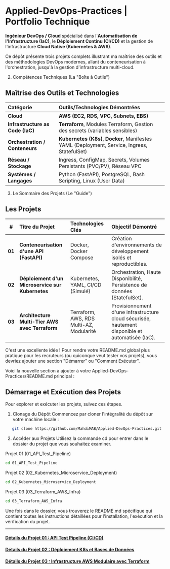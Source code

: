 #  Applied-DevOps-Practices | Portfolio Technique

**Ingénieur DevOps / Cloud** spécialisé dans l'**Automatisation de l'Infrastructure (IaC)**, le **Déploiement Continu (CI/CD)** et la gestion de l'infrastructure **Cloud Native (Kubernetes & AWS)**.

Ce dépôt présente trois projets complets illustrant ma maîtrise des outils et des méthodologies DevOps modernes, allant du conteneurisation à l'orchestration, jusqu'à la gestion d'infrastructure multi-cloud.

2.  Compétences Techniques (La "Boîte à Outils")

##  Maîtrise des Outils et Technologies

| Catégorie | Outils/Technologies Démontrées |
| :--- | :--- |
| **Cloud** | **AWS (EC2, RDS, VPC, Subnets, EBS)** |
| **Infrastructure as Code (IaC)** | **Terraform**, Modules Terraform, Gestion des secrets (variables sensibles) |
| **Orchestration / Conteneurs** | **Kubernetes (K8s)**, **Docker**, Manifestes YAML (Deployment, Service, Ingress, StatefulSet) |
| **Réseau / Stockage** | Ingress, ConfigMap, Secrets, Volumes Persistants (PVC/PV), Réseau VPC |
| **Systèmes / Langages** | Python (FastAPI), PostgreSQL, Bash Scripting, Linux (User Data) |


3.  Le Sommaire des Projets (Le "Guide")

##  Les Projets

| # | Titre du Projet | Technologies Clés | Objectif Démontré |
| :---: | :--- | :--- | :--- |
| **01** | **Conteneurisation d'une API (FastAPI)** | Docker, Docker Compose | Création d'environnements de développement isolés et reproductibles. |
| **02** | **Déploiement d'un Microservice sur Kubernetes** | Kubernetes, YAML, CI/CD (Simulé) | Orchestration, Haute Disponibilité, Persistence de données (StatefulSet). |
| **03** | **Architecture Multi-Tier AWS avec Terraform** | Terraform, AWS, RDS Multi-AZ, Modularité | Provisionnement d'une infrastructure cloud sécurisée, hautement disponible et automatisée (IaC). |


C'est une excellente idée ! Pour rendre votre README.md global plus pratique pour les recruteurs (ou quiconque veut tester vos projets), vous devriez ajouter une section "Démarrer" ou "Comment Exécuter".

Voici la nouvelle section à ajouter à votre Applied-DevOps-Practices/README.md principal :

## Démarrage et Exécution des Projets
Pour explorer et exécuter les projets, suivez ces étapes.

1. Clonage du Dépôt
Commencez par cloner l'intégralité du dépôt sur votre machine locale :

 ```bash
    git clone https://github.com/MahdiMAB/Applied-DevOps-Practices.git
 ```

2. Accéder aux Projets
Utilisez la commande cd pour entrer dans le dossier du projet que vous souhaitez examiner.



Projet 01 (01_API_Test_Pipeline)
```bash
cd 01_API_Test_Pipeline
```

Projet 02 (02_Kubernetes_Microservice_Deployment)	
```bash
cd 02_Kubernetes_Microservice_Deployment
```

Projet 03 (03_Terraform_AWS_Infra)	
```bash
cd 03_Terraform_AWS_Infra
```

Une fois dans le dossier, vous trouverez le README.md spécifique qui contient toutes les instructions détaillées pour l'installation, l'exécution et la vérification du projet.


***
#### [Détails du Projet 01 : API Test Pipeline (CI/CD)](01_API_Test_Pipeline/README.md)
#### [Détails du Projet 02 : Déploiement K8s et Bases de Données](02_Kubernetes_Microservice_Deployment/README.md)
#### [Détails du Projet 03 : Infrastructure AWS Modulaire avec Terraform](03_Terraform_AWS_Infra/README.md)
